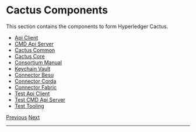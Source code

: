 Cactus Components
====================================================================

This section contains the components to form Hyperledger Cactus.

*   [Api Client](packages/cactus-api-client.md)
*   [CMD Api Server](packages/cactus-cmd-api-server.md)
*   [Cactus Common](packages/cactus-common.md)
*   [Cactus Core](packages/cactus-core.md)
*   [Consortium Manual](packages/cactus-plugin-consortium-manual.md)
*   [Keychain Vault](packages/cactus-plugin-keychain-vault.md)
*   [Connector Besu](packages/cactus-plugin-ledger-connector-besu.md)
*   [Connector Corda](packages/cactus-plugin-ledger-connector-corda.md)
*   [Connector Fabric](packages/cactus-plugin-ledger-connector-fabric.md)
*   [Test Api Client](packages/cactus-test-api-client.md)
*   [Test CMD Api Server](packages/cactus-test-cmd-api-server.md)
*   [Test Tooling](packages/cactus-test-tooling.md)

[Previous](regulatory-and-industry-initiatives-reading-list.md "Regulatory and Industry Initiatives Reading List") [Next](packages/cactus-api-client.md "@hyperledger/cactus-api-client")

* * *

